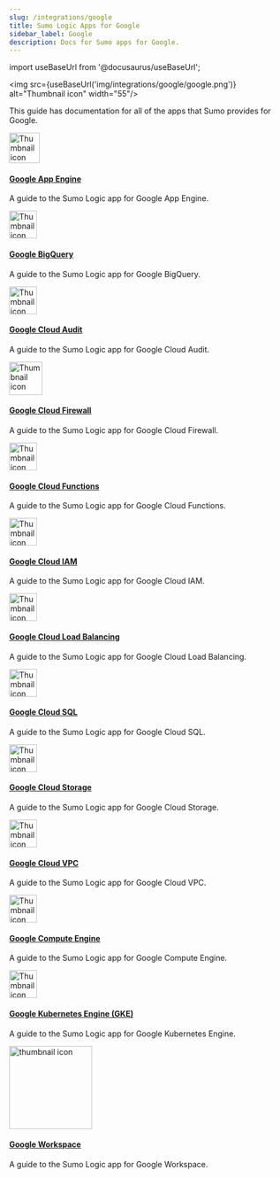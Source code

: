 ```yaml
---
slug: /integrations/google
title: Sumo Logic Apps for Google
sidebar_label: Google
description: Docs for Sumo apps for Google.
---
```


import useBaseUrl from '@docusaurus/useBaseUrl';

<img src={useBaseUrl('img/integrations/google/google.png')} alt="Thumbnail icon" width="55"/>

This guide has documentation for all of the apps that Sumo provides for Google.

<div className="box-wrapper" markdown="1">
<div className="box smallbox1 card">
  <div className="container">
  <img src={useBaseUrl('img/integrations/google/appengine.png')} alt="Thumbnail icon" width="55"/>
  <h4><a href="/docs/integrations/google/app-engine">Google App Engine</a></h4>
  <p>A guide to the Sumo Logic app for Google App Engine.</p>
  </div>
</div>
<div className="box smallbox2 card">
  <div className="container">
  <img src={useBaseUrl('img/integrations/google/bigquery.png')} alt="Thumbnail icon" width="50"/>
  <h4><a href="/docs/integrations/google/bigquery">Google BigQuery</a></h4>
  <p>A guide to the Sumo Logic app for Google BigQuery.</p>
  </div>
</div>
    <div className="box smallbox3 card">
      <div className="container">
      <img src={useBaseUrl('img/integrations/google/cloudaudit.png')} alt="Thumbnail icon" width="50"/>
      <h4><a href="/docs/integrations/google/cloud-audit">Google Cloud Audit</a></h4>
      <p>A guide to the Sumo Logic app for Google Cloud Audit.</p>
      </div>
    </div>
    <div className="box smallbox4 card">
      <div className="container">
      <img src={useBaseUrl('img/integrations/google/firewall.png')} alt="Thumbnail icon" width="60"/>
      <h4><a href="/docs/integrations/google/cloud-firewall">Google Cloud Firewall</a></h4>
      <p>A guide to the Sumo Logic app for Google Cloud Firewall.</p>
      </div>
    </div>
    <div className="box smallbox5 card">
      <div className="container">
      <img src={useBaseUrl('img/integrations/google/functions.png')} alt="Thumbnail icon" width="50"/>
      <h4><a href="/docs/integrations/google/cloud-functions">Google Cloud Functions</a></h4>
      <p>A guide to the Sumo Logic app for Google Cloud Functions.</p>
      </div>
    </div>
    <div className="box smallbox6 card">
      <div className="container">
      <img src={useBaseUrl('img/integrations/google/iam.png')} alt="Thumbnail icon" width="50"/>
      <h4><a href="/docs/integrations/google/cloud-iam">Google Cloud IAM</a></h4>
      <p>A guide to the Sumo Logic app for Google Cloud IAM.</p>
      </div>
    </div>
    <div className="box smallbox7 card">
      <div className="container">
      <img src={useBaseUrl('img/integrations/google/clb.png')} alt="Thumbnail icon" width="50"/>
      <h4><a href="/docs/integrations/google/cloud-load-balancing">Google Cloud Load Balancing</a></h4>
      <p>A guide to the Sumo Logic app for Google Cloud Load Balancing.</p>
      </div>
    </div>
    <div className="box smallbox8 card">
      <div className="container">
      <img src={useBaseUrl('img/integrations/google/sql.png')} alt="Thumbnail icon" width="50"/>
      <h4><a href="/docs/integrations/google/cloud-sql">Google Cloud SQL</a></h4>
      <p>A guide to the Sumo Logic app for Google Cloud SQL.</p>
      </div>
    </div>
    <div className="box smallbox9 card">
      <div className="container">
      <img src={useBaseUrl('img/integrations/google/storage.png')} alt="Thumbnail icon" width="50"/>
      <h4><a href="/docs/integrations/google/cloud-storage">Google Cloud Storage</a></h4>
      <p>A guide to the Sumo Logic app for Google Cloud Storage.</p>
      </div>
    </div>
    <div className="box smallbox10 card">
      <div className="container">
      <img src={useBaseUrl('img/integrations/google/vpc.png')} alt="Thumbnail icon" width="50"/>
      <h4><a href="/docs/integrations/google/cloud-vpc">Google Cloud VPC</a></h4>
      <p>A guide to the Sumo Logic app for Google Cloud VPC.</p>
      </div>
    </div>
    <div className="box smallbox11 card">
      <div className="container">
      <img src={useBaseUrl('img/integrations/google/ce.png')} alt="Thumbnail icon" width="50"/>
      <h4><a href="/docs/integrations/google/compute-engine">Google Compute Engine</a></h4>
      <p>A guide to the Sumo Logic app for Google Compute Engine.</p>
      </div>
    </div>
    <div className="box smallbox12 card">
      <div className="container">
      <img src={useBaseUrl('img/integrations/google/k8s.png')} alt="Thumbnail icon" width="50"/>
      <h4><a href="/docs/integrations/google/kubernetes-engine">Google Kubernetes Engine (GKE)</a></h4>
      <p>A guide to the Sumo Logic app for Google Kubernetes Engine.</p>
      </div>
    </div>
    <div className="box smallbox13 card">
      <div className="container">
      <img src={useBaseUrl('img/send-data/Google_Workspace_Logo.svg')} alt="thumbnail icon" width="150"/>
      <h4><a href="/docs/integrations/google/workspace">Google Workspace</a></h4>
      <p>A guide to the Sumo Logic app for Google Workspace.</p>
      </div>
    </div>
  </div>

